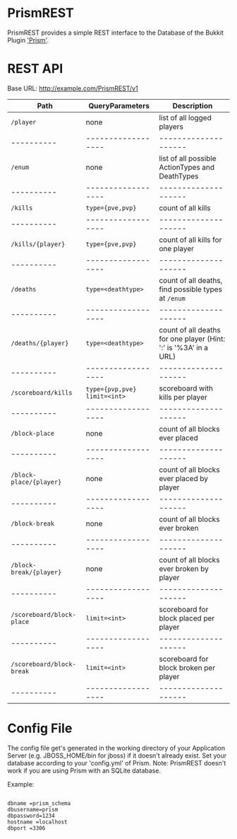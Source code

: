 PrismREST
========

PrismREST provides a simple REST interface to the Database of the Bukkit Plugin ['Prism'](http://discover-prism.com/).

# REST API

Base URL: http://example.com/PrismREST/v1

Path      | QueryParameters | Description
----------|------------------|--------------------
`/player`  | none | list of all logged players
----------|------------------|--------------------
`/enum`  | none | list of all possible ActionTypes and DeathTypes
----------|------------------|--------------------
`/kills`  | `type={pve,pvp}` | count of all kills 
----------|------------------|--------------------
`/kills/{player}`  | `type={pve,pvp}` | count of all kills for one player 
----------|------------------|--------------------
`/deaths`  | `type=<deathtype>` | count of all deaths, find possible types at `/enum`
----------|------------------|--------------------
`/deaths/{player}`  | `type=<deathtype>` | count of all deaths for one player (Hint: ':' is '%3A' in a URL)
----------|------------------|--------------------
`/scoreboard/kills`  | `type={pvp,pve}` `limit=<int>` | scoreboard with kills per player
----------|------------------|--------------------
`/block-place`  | none | count of all blocks ever placed
----------|------------------|--------------------
`/block-place/{player}`  | none | count of all blocks ever placed by player
----------|------------------|--------------------
`/block-break`  | none | count of all blocks ever broken
----------|------------------|--------------------
`/block-break/{player}`  | none | count of all blocks ever broken by player
----------|------------------|--------------------
`/scoreboard/block-place`  | `limit=<int>` | scoreboard for block placed per player
----------|------------------|--------------------
`/scoreboard/block-break`  | `limit=<int>` | scoreboard for block broken per player
----------|------------------|--------------------

# Config File

The config file get's generated in the working directory of your Application Server (e.g. JBOSS_HOME/bin for jboss) if it doesn't already exist. Set your database according to your 'config.yml' of Prism. Note: PrismREST doesn't work if you are using Prism with an SQLite database.

Example:
```

dbname =prism_schema
dbusername=prism
dbpassword=1234
hostname =localhost
dbport =3306

```
